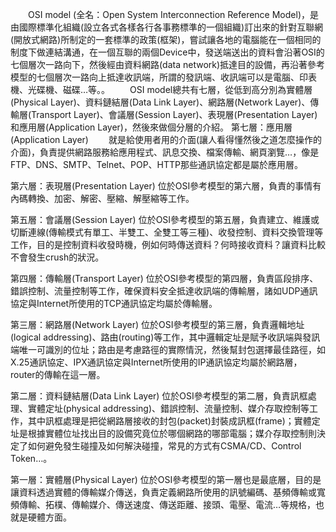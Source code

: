 　　OSI model (全名：Open System Interconnection Reference Model)，是由國際標準化組織(設立各式各樣各行各事務標準的一個組織)訂出來的針對互聯網(開放式網路)所制定的一套標準的政策(框架)，嘗試讓各地的電腦能在一個相同的制度下做連結溝通，在一個互聯的兩個Device中，發送端送出的資料會沿著OSI的七個層次一路向下，然後經由資料網路(data network)抵達目的設備，再沿著參考模型的七個層次一路向上抵達收訊端，所謂的發訊端、收訊端可以是電腦、印表機、光碟機、磁碟…等。。
　　OSI model總共有七層，從低到高分別為實體層(Physical Layer)、資料鏈結層(Data Link Layer)、網路層(Network Layer)、傳輸層(Transport Layer)、會議層(Session Layer)、表現層(Presentation Layer)和應用層(Application Layer)，然後來做個分層的介紹。
第七層：應用層(Application Layer)
　　就是給使用者用的介面(讓人看得懂然後之道怎麼操作的介面)，負責提供網路服務給應用程式、訊息交換、檔案傳輸、網頁瀏覽…，像是FTP、DNS、SMTP、Telnet、POP、HTTP那些通訊協定都是屬於應用層。

第六層：表現層(Presentation Layer)
位於OSI參考模型的第六層，負責的事情有內碼轉換、加密、解密、壓縮、解壓縮等工作。

第五層：會議層(Session Layer)
位於OSI參考模型的第五層，負責建立、維護或切斷連線(傳輸模式有單工、半雙工、全雙工等三種)、收發控制、資料交換管理等工作，目的是控制資料收發時機，例如何時傳送資料？何時接收資料？讓資料比較不會發生crush的狀況。

第四層：傳輸層(Transport Layer)
位於OSI參考模型的第四層，負責區段排序、錯誤控制、流量控制等工作，確保資料安全抵達收訊端的傳輸層，諸如UDP通訊協定與Internet所使用的TCP通訊協定均屬於傳輸層。

第三層：網路層(Network Layer)
位於OSI參考模型的第三層，負責邏輯地址(logical addressing)、路由(routing)等工作，其中邏輯定址是賦予收訊端與發訊端唯一可識別的位址；路由是考慮路徑的實際情況，然後幫封包選擇最佳路徑，如X.25通訊協定、IPX通訊協定與Internet所使用的IP通訊協定均屬於網路層，router的傳輸在這一層。

第二層：資料鏈結層(Data Link Layer)
位於OSI參考模型的第二層，負責訊框處理、實體定址(physical addressing)、錯誤控制、流量控制、媒介存取控制等工作，其中訊框處理是把從網路層接收的封包(packet)封裝成訊框(frame)；實體定址是根據實體位址找出目的設備究竟位於哪個網路的哪部電腦；媒介存取控制則決定了如何避免發生碰撞及如何解決碰撞，常見的方式有CSMA/CD、Control Token…。

第一層：實體層(Physical Layer)
位於OSI參考模型的第一層也是最底層，目的是讓資料透過實體的傳輸媒介傳送，負責定義網路所使用的訊號編碼、基頻傳輸或寬頻傳輸、拓樸、傳輸媒介、傳送速度、傳送距離、接頭、電壓、電流…等規格，也就是硬體方面。

